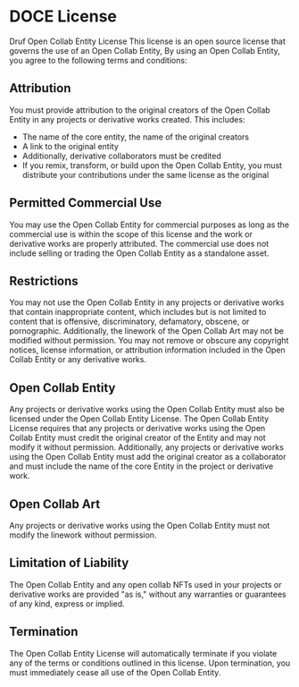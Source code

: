 # DOCE License

Druf Open Collab Entity License
This license is an open source license that governs the use of an Open Collab Entity, 
By using an Open Collab Entity, you agree to the following terms and conditions:


## Attribution
 You must provide attribution to the original creators of the Open Collab Entity 
    in any projects or derivative works created. 
    This includes:
    
  - The name of the core entity, the name of the original creators 
  - A link to the original entity
  - Additionally, derivative collaborators must be credited 
  - If you remix, transform, or build upon the Open Collab Entity, you must distribute your contributions 
    under the same license as the original

 ## Permitted Commercial Use
   You may use the Open Collab Entity for commercial purposes as long as the commercial 
    use is within the scope of this license and the work or derivative works are properly attributed.
    The commercial use does not include selling or trading the Open Collab Entity as a standalone asset.

 ## Restrictions
    
    
   You may not use the Open Collab Entity in any projects or derivative works that 
    contain inappropriate content, which includes but is not limited to content that is 
    offensive, discriminatory, defamatory, obscene, or pornographic. Additionally, the 
    linework of the Open Collab Art may not be modified without permission.
    You may not remove or obscure any copyright notices, 
    license information, or attribution information included in the Open Collab Entity or
    any derivative works.


 ## Open Collab Entity
   Any projects or derivative works using the Open Collab Entity must also be licensed under the 
    Open Collab Entity License. The Open Collab Entity License requires that any projects or 
    derivative works using the Open Collab Entity must credit the original creator of the
    Entity and may not modify it without permission. Additionally, any projects or derivative works 
    using the Open Collab Entity must add the original creator as a collaborator and must include 
    the name of the core Entity in the project or derivative work.

 ## Open Collab Art
   Any projects or derivative works using the Open Collab Entity must not modify the linework without permission.

 ## Limitation of Liability
   The Open Collab Entity and any open collab NFTs used in your projects or derivative works are 
    provided "as is," without any warranties or guarantees of any kind, express or implied.

 ## Termination
   The Open Collab Entity License will automatically terminate if you violate any of the terms
    or conditions outlined in this license. Upon termination, you must immediately cease all use of the Open Collab Entity.
